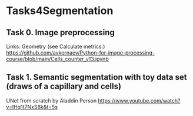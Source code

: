 # Tasks4Segmentation

## Task 0. Image preprocessing
Links:
Geometry (see Calculate metrics.) https://github.com/avkornaev/Python-for-image-processing-course/blob/main/Cells_counter_v13.ipynb


## Task 1. Semantic segmentation with toy data set (draws of a capillary and cells)
UNet from scratch by Aladdin Person https://www.youtube.com/watch?v=IHq1t7NxS8k&t=5s

